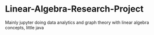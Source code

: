 # Linear-Algebra-Research-Project
Mainly jupyter doing data analytics and graph theory with linear algebra concepts, little java
